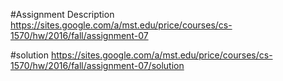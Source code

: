 #Assignment Description
https://sites.google.com/a/mst.edu/price/courses/cs-1570/hw/2016/fall/assignment-07

#solution
https://sites.google.com/a/mst.edu/price/courses/cs-1570/hw/2016/fall/assignment-07/solution
